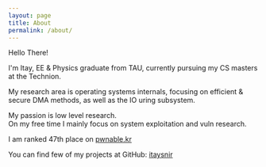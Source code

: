 ```yaml
---
layout: page
title: About
permalink: /about/
---
```

Hello There!

I'm Itay, EE & Physics graduate from TAU, currently pursuing my CS masters at the Technion. 

My research area is operating systems internals, focusing on efficient & secure DMA methods, as well as the IO uring subsystem.

My passion is low level research. \
On my free time I mainly focus on system exploitation and vuln research.

I am ranked 47th place on [pwnable.kr][pwnable-kr]

You can find few of my projects at GitHub:
[itaysnir][itaysnir-page]

[pwnable-kr]: http://pwnable.kr/rank.php
[itaysnir-page]: https://github.com/itaysnir
